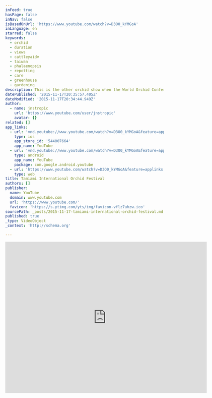 ```yaml
---
inFeed: true
hasPage: false
inNav: false
isBasedOnUrl: 'https://www.youtube.com/watch?v=D3O0_kYMGoA'
inLanguage: en
starred: false
keywords:
  - orchid
  - duration
  - views
  - cattleyaidv
  - taiwan
  - phalaenopsis
  - repotting
  - care
  - greenhouse
  - gardening
description: This is the other orchid show when the World Orchid Conference (WOC 19)
datePublished: '2015-11-17T20:35:57.405Z'
dateModified: '2015-11-17T20:34:44.949Z'
author:
  - name: jnstropic
    url: 'https://www.youtube.com/user/jnstropic'
    avatar: {}
related: []
app_links:
  - url: 'vnd.youtube://www.youtube.com/watch?v=D3O0_kYMGoA&feature=applinks'
    type: ios
    app_store_id: '544007664'
    app_name: YouTube
  - url: 'vnd.youtube://www.youtube.com/watch?v=D3O0_kYMGoA&feature=applinks'
    type: android
    app_name: YouTube
    package: com.google.android.youtube
  - url: 'https://www.youtube.com/watch?v=D3O0_kYMGoA&feature=applinks'
    type: web
title: Tamiami International Orchid Festival
authors: []
publisher:
  name: YouTube
  domain: www.youtube.com
  url: 'https://www.youtube.com/'
  favicon: 'https://s.ytimg.com/yts/img/favicon-vflz7uhzw.ico'
sourcePath: _posts/2015-11-17-tamiami-international-orchid-festival.md
published: true
_type: VideoObject
_context: 'http://schema.org'

---
```

<iframe src="https://cdn.embedly.com/widgets/media.html?src=https%3A%2F%2Fwww.youtube.com%2Fembed%2FD3O0_kYMGoA%3Ffeature%3Doembed&amp;url=https%3A%2F%2Fwww.youtube.com%2Fwatch%3Fv%3DD3O0_kYMGoA&amp;image=https%3A%2F%2Fi.ytimg.com%2Fvi%2FD3O0_kYMGoA%2Fhqdefault.jpg&amp;key=b7d04c9b404c499eba89ee7072e1c4f7&amp;type=text%2Fhtml&amp;schema=youtube" width="640" height="480" scrolling="no" frameborder="0" allowfullscreen="allowfullscreen" style=""></iframe>